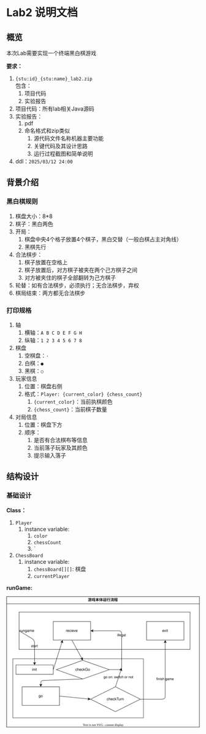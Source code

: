 # Lab2 说明文档

## 概览

本次Lab需要实现一个终端黑白棋游戏  

**要求：**  

1. `{stu:id}_{stu:name}_lab2.zip`  
    包含：  
    1. 项目代码  
    2. 实验报告
2. 项目代码：所有lab相关Java源码  
3. 实验报告：  
    1. pdf
    2. 命名格式和zip类似  
        1. 源代码文件名称机器主要功能  
        2. 关键代码及其设计思路  
        3. 运行过程截图和简单说明
4. ddl：`2025/03/12 24:00`

## 背景介绍

### 黑白棋规则

1. 棋盘大小：8*8  
2. 棋子：黑白两色  
3. 开局：
    1. 棋盘中央4个格子放置4个棋子，黑白交替（一般白棋占主对角线）  
    2. 黑棋先行  
4. 合法棋步：  
    1. 棋子放置在空格上
    2. 棋子放置后，对方棋子被夹在两个己方棋子之间
    3. 对方被夹住的棋子全部翻转为己方棋子
5. 轮替：如有合法棋步，必须执行；无合法棋步，弃权  
6. 棋局结束：两方都无合法棋步  

### 打印规格

1. 轴  
    1. 横轴：`A B C D E F G H`  
    2. 纵轴：`1 2 3 4 5 6 7 8`  
2. 棋盘  
    1. 空棋盘：`·`  
    2. 白棋：`●`  
    3. 黑棋：`○`  
3. 玩家信息  
    1. 位置：棋盘右侧  
    2. 格式：`Player: {current_color} {chess_count}`  
        1. `{current_color}`：当前执棋颜色  
        2. `{chess_count}`：当前棋子数量  
4. 对局信息  
    1. 位置：棋盘下方  
    2. 顺序：
        1. 是否有合法棋布等信息  
        2. 当前落子玩家及其颜色  
        3. 提示输入落子  

## 结构设计

### 基础设计

**Class：**  

1. `Player`
    1. instance variable:  
        1. `color`  
        2. `chessCount`  
        3. `
2. `ChessBoard`  
    1. instance variable:  
        1. `chessBoard[][]`: 棋盘
        2. `currentPlayer`  

**runGame:**  

![runGame diagram](./runGame.svg)